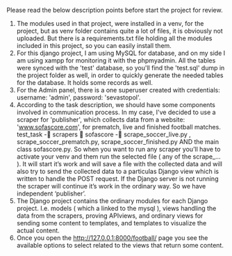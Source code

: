 Please read the below description points before start the project for review.

1. The modules used in that project, were installed in a venv, for the project, but as venv folder contains quite a lot of files, it is obviously not uploaded. But there is a requirements.txt file holding all the modules included in this project, so you can easily install them.
2. For this django project, I am using MySQL for database, and on my side I am using xampp for monitoring it with the phpmyadmin. All the tables were synced with the 'test' database, so you'll find the 'test.sql' dump in the project folder as well, in order to quickly generate the needed tables for the database. It holds some records as well.
3. For the Admin panel, there is a one superuser created with credentials: username: 'admin', password: 'sevastopol'.
4. According to the task description, we should have some components involved in communication process. In my case, I've decided to use a scraper for 'publisher', which collects data from a website: 'www.sofascore.com', for prematch, live and finished football matches.
test_task - scrapers  sofascore - scrape_soccer_live.py , scrape_soccer_prematch.py, scrape_soccer_finished.py AND the main class sofascore.py. So when you want to run any scraper you’ll have to activate your venv and them run the selected file ( any of the scrape_... ).
It will start it’s work and will save a file with the collected data and will also try to send the collected data to a particulas Django view which is written to handle the POST request. If the Django server is not running the scraper will continue it’s work in the ordinary way. So we have independent ‘publisher’.
5. The Django project contains the ordinary modules for each Django project. I.e. models ( which a linked to the mysql ), views handling the data from the scrapers, proving APIviews, and ordinary views for sending some content to templates, and templates to visualize the actual content.
6. Once you open the http://127.0.0.1:8000/football/ page you see the available options to select related to the views that return some content.
